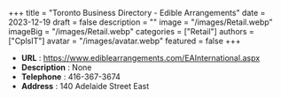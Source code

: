 +++
title = "Toronto Business Directory - Edible Arrangements"
date = 2023-12-19
draft = false
description = ""
image = "/images/Retail.webp"
imageBig = "/images/Retail.webp"
categories = ["Retail"]
authors = ["CplsIT"]
avatar = "/images/avatar.webp"
featured = false
+++


* **URL** :  https://www.ediblearrangements.com/EAInternational.aspx
* **Description** : None
* **Telephone** : 416-367-3674
* **Address** : 140 Adelaide Street East